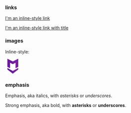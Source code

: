 ### links

[I'm an inline-style link](https://www.google.com)

[I'm an inline-style link with title](https://www.google.com "Google's Homepage")


### images

Inline-style:

![alt text](https://github.com/adam-p/markdown-here/raw/master/src/common/images/icon48.png "Logo Title Text 1")


### emphasis

Emphasis, aka italics, with *asterisks* or _underscores_.

Strong emphasis, aka bold, with **asterisks** or __underscores__.
